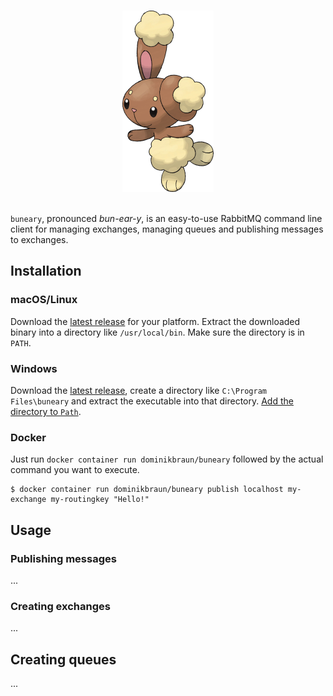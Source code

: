 <p align="center">
<br>
<img src="logo.png" alt="buneary">
<br>
<br>
</p>

`buneary`, pronounced _bun-ear-y_, is an easy-to-use RabbitMQ command line client for managing exchanges, managing
queues and publishing messages to exchanges.

## Installation

### macOS/Linux

Download the [latest release](https://github.com/dominikbraun/buneary/releases) for your platform. Extract the
downloaded binary into a directory like `/usr/local/bin`. Make sure the directory is in `PATH`.

### Windows

Download the [latest release](https://github.com/dominikbraun/buneary/releases), create a directory like
`C:\Program Files\buneary` and extract the executable into that directory.
[Add the directory to `Path`](https://www.computerhope.com/issues/ch000549.htm).

### Docker

Just run `docker container run dominikbraun/buneary` followed by the actual command you want to execute.

```
$ docker container run dominikbraun/buneary publish localhost my-exchange my-routingkey "Hello!"
```

## Usage

### Publishing messages

...

### Creating exchanges

...

## Creating queues

...